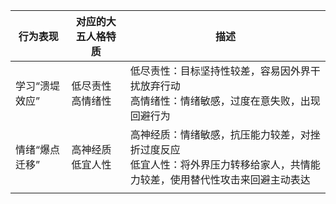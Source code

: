 | 行为表现 | 对应的大五人格特质 | 描述 |
| ---- | ---- | ---- |
| 学习“溃堤效应” | 低尽责性<br/>高情绪性 | 低尽责性：目标坚持性较差，容易因外界干扰放弃行动<br/>高情绪性：情绪敏感，过度在意失败，出现回避行为 |
| 情绪“爆点迁移” | 高神经质<br/>低宜人性 | 高神经质：情绪敏感，抗压能力较差，对挫折过度反应<br/>低宜人性：将外界压力转移给家人，共情能力较差，使用替代性攻击来回避主动表达 |
|  |  |